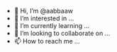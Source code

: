 - 👋 Hi, I’m @aabbaaw
- 👀 I’m interested in ...
- 🌱 I’m currently learning ...
- 💞️ I’m looking to collaborate on ...
- 📫 How to reach me ...

<!---
aabbaaw/aabbaaw is a ✨ special ✨ repository because its `README.md` (this file) appears on your GitHub profile.
You can click the Preview link to take a look at your changes.
--->
